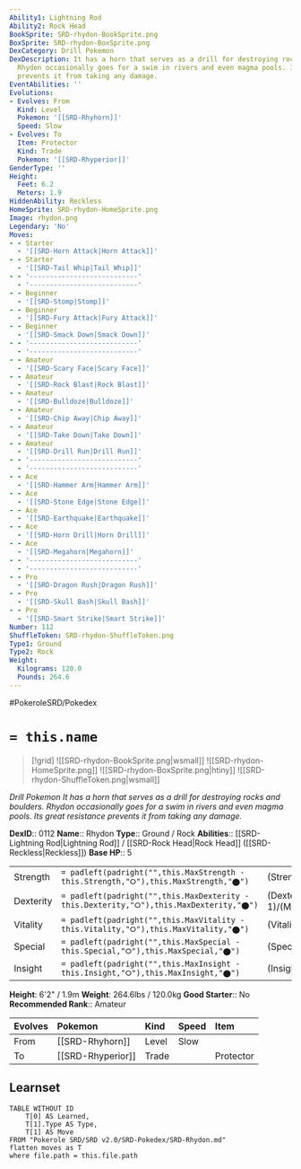 ```yaml
---
Ability1: Lightning Rod
Ability2: Rock Head
BookSprite: SRD-rhydon-BookSprite.png
BoxSprite: SRD-rhydon-BoxSprite.png
DexCategory: Drill Pokemon
DexDescription: It has a horn that serves as a drill for destroying rocks and boulders.
  Rhydon occasionally goes for a swim in rivers and even magma pools. Its great resistance
  prevents it from taking any damage.
EventAbilities: ''
Evolutions:
- Evolves: From
  Kind: Level
  Pokemon: '[[SRD-Rhyhorn]]'
  Speed: Slow
- Evolves: To
  Item: Protector
  Kind: Trade
  Pokemon: '[[SRD-Rhyperior]]'
GenderType: ''
Height:
  Feet: 6.2
  Meters: 1.9
HiddenAbility: Reckless
HomeSprite: SRD-rhydon-HomeSprite.png
Image: rhydon.png
Legendary: 'No'
Moves:
- - Starter
  - '[[SRD-Horn Attack|Horn Attack]]'
- - Starter
  - '[[SRD-Tail Whip|Tail Whip]]'
- - '---------------------------'
  - '---------------------------'
- - Beginner
  - '[[SRD-Stomp|Stomp]]'
- - Beginner
  - '[[SRD-Fury Attack|Fury Attack]]'
- - Beginner
  - '[[SRD-Smack Down|Smack Down]]'
- - '---------------------------'
  - '---------------------------'
- - Amateur
  - '[[SRD-Scary Face|Scary Face]]'
- - Amateur
  - '[[SRD-Rock Blast|Rock Blast]]'
- - Amateur
  - '[[SRD-Bulldoze|Bulldoze]]'
- - Amateur
  - '[[SRD-Chip Away|Chip Away]]'
- - Amateur
  - '[[SRD-Take Down|Take Down]]'
- - Amateur
  - '[[SRD-Drill Run|Drill Run]]'
- - '---------------------------'
  - '---------------------------'
- - Ace
  - '[[SRD-Hammer Arm|Hammer Arm]]'
- - Ace
  - '[[SRD-Stone Edge|Stone Edge]]'
- - Ace
  - '[[SRD-Earthquake|Earthquake]]'
- - Ace
  - '[[SRD-Horn Drill|Horn Drill]]'
- - Ace
  - '[[SRD-Megahorn|Megahorn]]'
- - '---------------------------'
  - '---------------------------'
- - Pro
  - '[[SRD-Dragon Rush|Dragon Rush]]'
- - Pro
  - '[[SRD-Skull Bash|Skull Bash]]'
- - Pro
  - '[[SRD-Smart Strike|Smart Strike]]'
Number: 112
ShuffleToken: SRD-rhydon-ShuffleToken.png
Type1: Ground
Type2: Rock
Weight:
  Kilograms: 120.0
  Pounds: 264.6
---
```


#PokeroleSRD/Pokedex

# `= this.name`

> [!grid]
> ![[SRD-rhydon-BookSprite.png|wsmall]]
> ![[SRD-rhydon-HomeSprite.png]]
> ![[SRD-rhydon-BoxSprite.png|htiny]]
> ![[SRD-rhydon-ShuffleToken.png|wsmall]]


*Drill Pokemon*
*It has a horn that serves as a drill for destroying rocks and boulders. Rhydon occasionally goes for a swim in rivers and even magma pools. Its great resistance prevents it from taking any damage.*

**DexID**:: 0112
**Name**:: Rhydon
**Type**:: Ground / Rock
**Abilities**:: [[SRD-Lightning Rod|Lightning Rod]] / [[SRD-Rock Head|Rock Head]] ([[SRD-Reckless|Reckless]])
**Base HP**:: 5

|           |                                                                                        |                                          |
| --------- | -------------------------------------------------------------------------------------- | ---------------------------------------- |
| Strength  | `= padleft(padright("",this.MaxStrength - this.Strength,"⭘"),this.MaxStrength,"⬤")`    | (Strength::3)/(MaxStrength::7)   |
| Dexterity | `= padleft(padright("",this.MaxDexterity - this.Dexterity,"⭘"),this.MaxDexterity,"⬤")` | (Dexterity:: 1)/(MaxDexterity::3) |
| Vitality  | `= padleft(padright("",this.MaxVitality - this.Vitality,"⭘"),this.MaxVitality,"⬤")`    | (Vitality::3)/(MaxVitality::7)   |
| Special   | `= padleft(padright("",this.MaxSpecial - this.Special,"⭘"),this.MaxSpecial,"⬤")`       | (Special::2)/(MaxSpecial::4)     |
| Insight   | `= padleft(padright("",this.MaxInsight - this.Insight,"⭘"),this.MaxInsight,"⬤")`       | (Insight::2)/(MaxInsight::4)     |

**Height**: 6'2" / 1.9m
**Weight**: 264.6lbs / 120.0kg
**Good Starter**:: No
**Recommended Rank**:: Amateur

| Evolves   | Pokemon           | Kind   | Speed   | Item      |
|:----------|:------------------|:-------|:--------|:----------|
| From      | [[SRD-Rhyhorn]]   | Level  | Slow    |           |
| To        | [[SRD-Rhyperior]] | Trade  |         | Protector |

## Learnset

```dataview
TABLE WITHOUT ID
    T[0] AS Learned,
    T[1].Type AS Type,
    T[1] AS Move
FROM "Pokerole SRD/SRD v2.0/SRD-Pokedex/SRD-Rhydon.md"
flatten moves as T
where file.path = this.file.path
```

